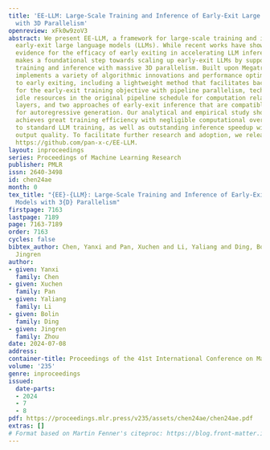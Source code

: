 ```yaml
---
title: 'EE-LLM: Large-Scale Training and Inference of Early-Exit Large Language Models
  with 3D Parallelism'
openreview: xFk0w9zoV3
abstract: We present EE-LLM, a framework for large-scale training and inference of
  early-exit large language models (LLMs). While recent works have shown preliminary
  evidence for the efficacy of early exiting in accelerating LLM inference, EE-LLM
  makes a foundational step towards scaling up early-exit LLMs by supporting their
  training and inference with massive 3D parallelism. Built upon Megatron-LM, EE-LLM
  implements a variety of algorithmic innovations and performance optimizations tailored
  to early exiting, including a lightweight method that facilitates backpropagation
  for the early-exit training objective with pipeline parallelism, techniques of leveraging
  idle resources in the original pipeline schedule for computation related to early-exit
  layers, and two approaches of early-exit inference that are compatible with KV caching
  for autoregressive generation. Our analytical and empirical study shows that EE-LLM
  achieves great training efficiency with negligible computational overhead compared
  to standard LLM training, as well as outstanding inference speedup without compromising
  output quality. To facilitate further research and adoption, we release EE-LLM at
  https://github.com/pan-x-c/EE-LLM.
layout: inproceedings
series: Proceedings of Machine Learning Research
publisher: PMLR
issn: 2640-3498
id: chen24ae
month: 0
tex_title: "{EE}-{LLM}: Large-Scale Training and Inference of Early-Exit Large Language
  Models with 3{D} Parallelism"
firstpage: 7163
lastpage: 7189
page: 7163-7189
order: 7163
cycles: false
bibtex_author: Chen, Yanxi and Pan, Xuchen and Li, Yaliang and Ding, Bolin and Zhou,
  Jingren
author:
- given: Yanxi
  family: Chen
- given: Xuchen
  family: Pan
- given: Yaliang
  family: Li
- given: Bolin
  family: Ding
- given: Jingren
  family: Zhou
date: 2024-07-08
address:
container-title: Proceedings of the 41st International Conference on Machine Learning
volume: '235'
genre: inproceedings
issued:
  date-parts:
  - 2024
  - 7
  - 8
pdf: https://proceedings.mlr.press/v235/assets/chen24ae/chen24ae.pdf
extras: []
# Format based on Martin Fenner's citeproc: https://blog.front-matter.io/posts/citeproc-yaml-for-bibliographies/
---
```

